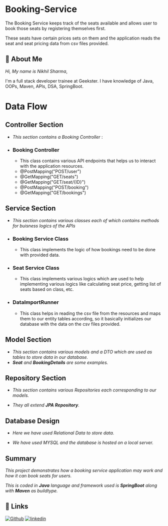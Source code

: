 
# Booking-Service

The Booking Service keeps track of the seats available and allows user to book those seats by registering themselves first.

These seats have certain prices sets on them and the application reads the seat and seat pricing data from csv files provided.


## 🚀 About Me
*Hi, My name is Nikhil Sharma*,

I'm a full stack developer trainee at Geekster. I have knowledge of Java, OOPs, Maven, APIs, DSA, SpringBoot.


# Data Flow

## Controller Section
-   *This section contains a Booking Controller* :

* ### Booking Controller
    - This class contains various API endpoints that helps us to interact with the application resources.

    * @PostMapping("POST/user")
    * @GetMapping("GET/seats")
    * @GetMapping("GET/seat/{ID}")
    * @PostMapping("POST/booking")
    * @GetMapping("GET/bookings")

## Service Section

- *This section contains various classes each of which contains methods for buisness logics of the APIs*

* ### Booking Service Class

    * This class implements the logic of how bookings need to be done with provided data.

* ### Seat Service Class

    * This class implements various logics which are used to help implementing various logics like calculating seat price, getting list of seats based on class, etc.

* ### DataImportRunner

    * This class helps in reading the csv file from the resources and maps them to our entity tables according, so it basically initializes our database with the data on the csv files provided.

## Model Section

- *This section contains various models and a DTO which are used as tables to store data in our database.*
- ***Seat** and **BookingDetails** are some examples.*

## Repository Section

- *This section contains various Repositories each corresponding to our models.*

- *They all extend **JPA Repository**.*

## Database Design
- *Here we have used Relational Data to store data.*

- *We have used MYSQL and the database is hosted on a local server.*

## Summary

*This project demonstrates how a booking service application may work and how it can book seats for users.*

*This is coded in **Java** language and framework used is **SpringBoot** along with **Maven** as buildtype.*
## 🔗 Links
[![Github](https://img.shields.io/badge/Github-000?style=for-the-badge&logo=ko-fi&logoColor=white)](https://github.com/Nikhil-Sharma-CS)
[![linkedin](https://img.shields.io/badge/linkedin-0A66C2?style=for-the-badge&logo=linkedin&logoColor=white)](https://www.linkedin.com/in/nikhil-sharma-cse)




